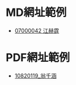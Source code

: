 # MD網址範例
- [07000042 江赫霆](https://hackmd.io/@Cliff0317/HyeFQfi9O)
# PDF網址範例
- [10820119_翁千涵](https://drive.google.com/file/d/1CH_RHNJD_AKTHapqJ9pMEgKRne_FZ7vc/view?usp=sharing)
